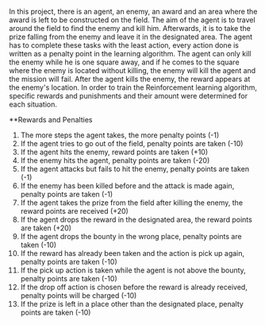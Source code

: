 In this project, there is an agent, an enemy, an award and an area where the award is left to be constructed on the field. The aim of the agent is to travel around the field to find the enemy and kill him. Afterwards, it is to take the prize falling from the enemy and leave it in the designated area. The agent has to complete these tasks with the least action, every action done is written as a penalty point in the learning algorithm. The agent can only kill the enemy while he is one square away, and if he comes to the square where the enemy is located without killing, the enemy will kill the agent and the mission will fail. After the agent kills the enemy, the reward appears at the enemy's location. In order to train the Reinforcement learning algorithm, specific rewards and punishments and their amount were determined for each situation.

**Rewards and Penalties

1) The more steps the agent takes, the more penalty points (-1)
2) If the agent tries to go out of the field, penalty points are taken  (-10)
3) If the agent hits the enemy, reward points are taken (+10)
4) If the enemy hits the agent, penalty points are taken  (-20)
5) If the agent attacks but fails to hit the enemy, penalty points are taken (-1)
6) If the enemy has been killed before and the attack is made again, penalty points are taken (-1)
7) If the agent takes the prize from the field after killing the enemy, the reward points are received (+20)
8) If the agent drops the reward in the designated area, the reward points are taken (+20)
9) If the agent drops the bounty in the wrong place, penalty points are taken  (-10)
10) If the reward has already been taken and the action is pick up again, penalty points are taken  (-10)
11) If the pick up action is taken while the agent is not above the bounty, penalty points are taken  (-10)
12) If the drop off action is chosen before the reward is already received, penalty points will be charged  (-10)
13) If the prize is left in a place other than the designated place, penalty points are taken (-10)
